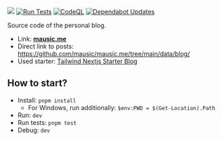 ![](https://api.checklyhq.com/v1/badges/checks/a8463385-5091-405e-8d0e-b52abdcaa15b?style=flat&theme=default&responseTime=true) [![Run Tests](https://github.com/mausic/mausic.me/actions/workflows/test.yml/badge.svg)](https://github.com/mausic/mausic.me/actions/workflows/test.yml) [![CodeQL](https://github.com/mausic/mausic.me/actions/workflows/github-code-scanning/codeql/badge.svg)](https://github.com/mausic/mausic.me/actions/workflows/github-code-scanning/codeql) [![Dependabot Updates](https://github.com/mausic/mausic.me/actions/workflows/dependabot/dependabot-updates/badge.svg)](https://github.com/mausic/mausic.me/actions/workflows/dependabot/dependabot-updates)

Source code of the personal blog.

- Link: **[mausic.me](https://mausic.me/)**
- Direct link to posts: https://github.com/mausic/mausic.me/tree/main/data/blog/
- Used starter: [Tailwind Nextjs Starter Blog](https://github.com/timlrx/tailwind-nextjs-starter-blog)

## How to start?

- Install: `pnpm install`
  - For Windows, run additionally: `$env:PWD = $(Get-Location).Path`
- Run: `dev`
- Run tests: `pnpm test`
- Debug: `dev`
